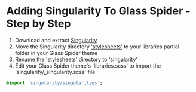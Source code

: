 # Adding Singularity To Glass Spider - Step by Step
1. Download and extract [Singularity](https://github.com/at-import/Singularity)
2. Move the Singularity directory ['stylesheets'](https://github.com/at-import/Singularity/tree/1.x.x/stylesheets) to your libraries partial folder in your Glass Spider theme
3. Rename the 'stylesheets' directory to 'singularity'
4. Edit your Glass Spider theme's 'libraries.scss' to import the 'singularity/_singularity.scss' file
```sass
@import 'singularity/singularitygs';
```
